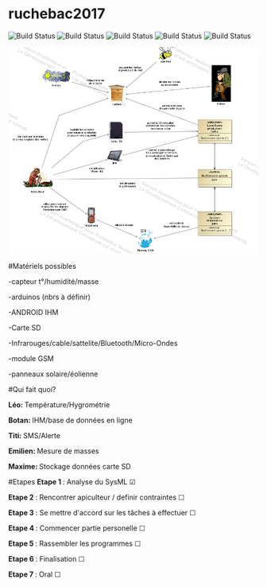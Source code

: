 # ruchebac2017
![Build Status](https://img.shields.io/badge/Emilien-0-yellow.svg?style=flat)
![Build Status](https://img.shields.io/badge/Titi-0-blue.svg?style=flat)
![Build Status](https://img.shields.io/badge/Maxime-0-green.svg?style=flat)
![Build Status](https://img.shields.io/badge/Leo-0-yellow.svg?style=flat)
![Build Status](https://img.shields.io/badge/Botan-0-red.svg?style=flat)

<img src="graph.png"/>


#Matériels possibles

-capteur t°/humidité/masse </p>
-arduinos (nbrs à définir)  </p>
-ANDROID IHM  </p>
-Carte SD  </p>
-Infrarouges/cable/sattelite/Bluetooth/Micro-Ondes  </p>
-module GSM </p>
-panneaux solaire/éolienne   </p>


#Qui fait quoi?

<b>Léo: </b>Température/Hygrométrie </p>
<b>Botan: </b>IHM/base de données en ligne </p>
<b>Titi: </b>SMS/Alerte </p>
<b>Emilien: </b>Mesure de masses  </p>
<b>Maxime: </b>Stockage données carte SD </p>


#Etapes
<b>Etape 1 </b> : Analyse du SysML &#9745; </p>
<b>Etape 2 </b> : Rencontrer apiculteur / definir contraintes &#9744;</p>
<b>Etape 3 </b> : Se mettre d'accord sur les tâches à effectuer &#9744;</p>
<b>Etape 4 </b> : Commencer partie personelle &#9744;</p>
<b>Etape 5 </b> : Rassembler les programmes &#9744;</p>
<b>Etape 6 </b> : Finalisation &#9744;</p>
<b>Etape 7 </b> : Oral &#9744;</p>


